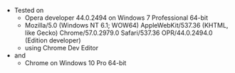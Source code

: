* Tested on
  * Opera developer 44.0.2494 on Windows 7 Professional 64-bit
  * Mozilla/5.0 (Windows NT 6.1; WOW64) AppleWebKit/537.36 (KHTML, like Gecko) Chrome/57.0.2979.0 Safari/537.36 OPR/44.0.2494.0 (Edition developer)
  * using Chrome Dev Editor
* and
  * Chrome on Windows 10 Pro 64-bit
